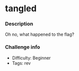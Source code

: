 # tangled

### Description
Oh no, what happened to the flag?

### Challenge info
- Difficulty: Beginner
- Tags: rev
